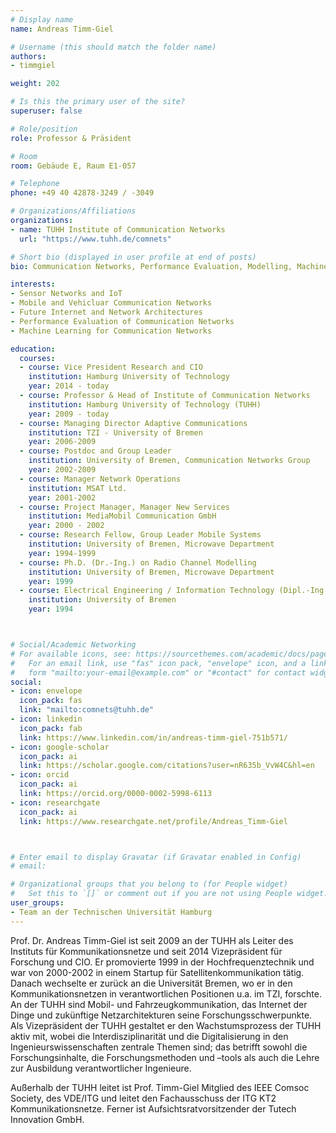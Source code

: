 ```yaml
---
# Display name
name: Andreas Timm-Giel

# Username (this should match the folder name)
authors:
- timmgiel

weight: 202

# Is this the primary user of the site?
superuser: false

# Role/position
role: Professor & Präsident

# Room
room: Gebäude E, Raum E1-057

# Telephone
phone: +49 40 42878-3249 / -3049

# Organizations/Affiliations
organizations:
- name: TUHH Institute of Communication Networks
  url: "https://www.tuhh.de/comnets"

# Short bio (displayed in user profile at end of posts)
bio: Communication Networks, Performance Evaluation, Modelling, Machine Learning for Communication Networks

interests:
- Sensor Networks and IoT
- Mobile and Vehicluar Communication Networks
- Future Internet and Network Architectures
- Performance Evaluation of Communication Networks
- Machine Learning for Communication Networks

education:
  courses:
  - course: Vice President Research and CIO
    institution: Hamburg University of Technology
    year: 2014 - today
  - course: Professor & Head of Institute of Communication Networks 
    institution: Hamburg University of Technology (TUHH)
    year: 2009 - today 
  - course: Managing Director Adaptive Communications
    institution: TZI - University of Bremen
    year: 2006-2009
  - course: Postdoc and Group Leader
    institution: University of Bremen, Communication Networks Group
    year: 2002-2009
  - course: Manager Network Operations
    institution: MSAT Ltd.
    year: 2001-2002
  - course: Project Manager, Manager New Services
    institution: MediaMobil Communication GmbH
    year: 2000 - 2002
  - course: Research Fellow, Group Leader Mobile Systems
    institution: University of Bremen, Microwave Department
    year: 1994-1999
  - course: Ph.D. (Dr.-Ing.) on Radio Channel Modelling
    institution: University of Bremen, Microwave Department
    year: 1999
  - course: Electrical Engineering / Information Technology (Dipl.-Ing.) 
    institution: University of Bremen
    year: 1994



# Social/Academic Networking
# For available icons, see: https://sourcethemes.com/academic/docs/page-builder/#icons
#   For an email link, use "fas" icon pack, "envelope" icon, and a link in the
#   form "mailto:your-email@example.com" or "#contact" for contact widget.
social:
- icon: envelope
  icon_pack: fas
  link: "mailto:comnets@tuhh.de"
- icon: linkedin
  icon_pack: fab
  link: https://www.linkedin.com/in/andreas-timm-giel-751b571/
- icon: google-scholar
  icon_pack: ai
  link: https://scholar.google.com/citations?user=nR635b_VvW4C&hl=en
- icon: orcid
  icon_pack: ai
  link: https://orcid.org/0000-0002-5998-6113
- icon: researchgate
  icon_pack: ai
  link: https://www.researchgate.net/profile/Andreas_Timm-Giel



# Enter email to display Gravatar (if Gravatar enabled in Config)
# email:

# Organizational groups that you belong to (for People widget)
#   Set this to `[]` or comment out if you are not using People widget.
user_groups:
- Team an der Technischen Universität Hamburg
---
```


Prof. Dr. Andreas Timm-Giel ist seit 2009 an der TUHH als Leiter des Instituts für Kommunikationsnetze und seit 2014 Vizepräsident für Forschung und CIO. Er promovierte 1999 in der Hochfrequenztechnik und war von 2000-2002 in einem Startup für Satellitenkommunikation tätig. Danach wechselte er zurück an die Universität Bremen, wo er in den Kommunikationsnetzen in verantwortlichen Positionen u.a. im TZI, forschte. An der TUHH sind Mobil- und Fahrzeugkommunikation, das Internet der Dinge und zukünftige Netzarchitekturen seine Forschungsschwerpunkte. Als Vizepräsident der TUHH gestaltet er den Wachstumsprozess der TUHH aktiv mit, wobei die Interdisziplinarität und die Digitalisierung in den Ingenieurswissenschaften zentrale Themen sind; das betrifft sowohl die Forschungsinhalte, die Forschungsmethoden und –tools als auch die Lehre zur Ausbildung verantwortlicher Ingenieure.

Außerhalb der TUHH leitet ist Prof. Timm-Giel Mitglied des IEEE Comsoc Society, des VDE/ITG und leitet den Fachausschuss der ITG KT2 Kommunikationsnetze.  Ferner ist Aufsichtsratvorsitzender der Tutech Innovation GmbH.
